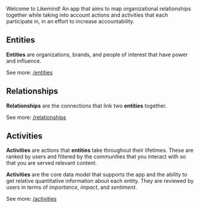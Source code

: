 Welcome to Likemind! An app that aims to map organizational relationships together while taking into account actions and activities that each participate in, in an effort to increase accountability.

## Entities

**Entities** are organizations, brands, and people of interest that have power and influence.

See more: [/entities](/entities)

## Relationships

**Relationships** are the connections that link two **entities** together.

See more: [/relationships](/relationships)

## Activities

**Activities** are actions that **entities** take throughout their lifetimes. These are ranked by users and filtered by the communities that you interact with so that you are served relevant content.

**Activities** are the core data model that supports the app and the ability to get relative quantitative information about each entity. They are reviewed by users in terms of *importance*, *impact*, and *sentiment*.

See more: [/activities](/activities)
